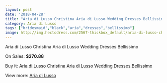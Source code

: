 ```yaml
---
layout: post
date: '2018-04-28'
title: "Aria di Lusso Christina Aria di Lusso Wedding Dresses Bellissimo"
category: Aria di Lusso
tags: ["bridesmaid","black","aria","dresses","bellissimo"]
image: http://img.hectodress.com/2567-thickbox_default/aria-di-lusso-christina-aria-di-lusso-wedding-dresses-bellissimo.jpg
---
```

Aria di Lusso Christina Aria di Lusso Wedding Dresses Bellissimo

On Sales: **$270.88**
<a href="https://www.hectodress.com/aria-di-lusso/1475-aria-di-lusso-christina-aria-di-lusso-wedding-dresses-bellissimo.html"><amp-img layout="responsive" width="600" height="600" src="//img.hectodress.com/2567-thickbox_default/aria-di-lusso-christina-aria-di-lusso-wedding-dresses-bellissimo.jpg" alt="Aria di Lusso Christina Aria di Lusso Wedding Dresses Bellissimo 0" /></a>
<a href="https://www.hectodress.com/aria-di-lusso/1475-aria-di-lusso-christina-aria-di-lusso-wedding-dresses-bellissimo.html"><amp-img layout="responsive" width="600" height="600" src="//img.hectodress.com/2568-thickbox_default/aria-di-lusso-christina-aria-di-lusso-wedding-dresses-bellissimo.jpg" alt="Aria di Lusso Christina Aria di Lusso Wedding Dresses Bellissimo 1" /></a>

Buy it: [Aria di Lusso Christina Aria di Lusso Wedding Dresses Bellissimo](https://www.hectodress.com/aria-di-lusso/1475-aria-di-lusso-christina-aria-di-lusso-wedding-dresses-bellissimo.html "Aria di Lusso Christina Aria di Lusso Wedding Dresses Bellissimo")

View more: [Aria di Lusso](https://www.hectodress.com/21-aria-di-lusso "Aria di Lusso")